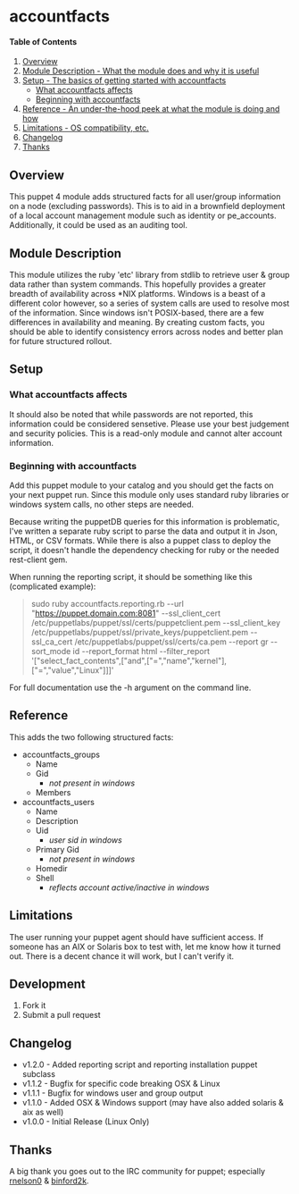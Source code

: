 # accountfacts

#### Table of Contents

1. [Overview](#overview)
2. [Module Description - What the module does and why it is useful](#module-description)
3. [Setup - The basics of getting started with accountfacts](#setup)
    * [What accountfacts affects](#what-accountfacts-affects)
    * [Beginning with accountfacts](#beginning-with-accountfacts)
4. [Reference - An under-the-hood peek at what the module is doing and how](#reference)
5. [Limitations - OS compatibility, etc.](#limitations)
6. [Changelog](#changelog)
7. [Thanks](#thanks)

## Overview

This puppet 4 module adds structured facts for all user/group information on a node (excluding passwords).
This is to aid in a brownfield deployment of a local account management module such as identity or pe_accounts.
Additionally, it could be used as an auditing tool.

## Module Description

This module utilizes the ruby 'etc' library from stdlib to retrieve user & group data rather than system commands.
This hopefully provides a greater breadth of availability across *NIX platforms.
Windows is a beast of a different color however, so a series of system calls are used to resolve most of the information.  Since windows isn't POSIX-based, there are a few differences in availability and meaning.
By creating custom facts, you should be able to identify consistency errors across nodes and better plan for future structured rollout.

## Setup

### What accountfacts affects

It should also be noted that while passwords are not reported, this information could be considered sensetive.
Please use your best judgement and security policies.
This is a read-only module and cannot alter account information.

### Beginning with accountfacts

Add this puppet module to your catalog and you should get the facts on your next puppet run.
Since this module only uses standard ruby libraries or windows system calls, no other steps are needed.

Because writing the puppetDB queries for this information is problematic, I've written a separate ruby script to parse the data and output it in Json, HTML, or CSV formats.  While there is also a puppet class to deploy the script, it doesn't handle the dependency checking for ruby or the needed rest-client gem.  

When running the reporting script, it should be something like this (complicated example):
> sudo ruby accountfacts.reporting.rb --url "https://puppet.domain.com:8081" --ssl\_client\_cert /etc/puppetlabs/puppet/ssl/certs/puppetclient.pem --ssl\_client\_key /etc/puppetlabs/puppet/ssl/private\_keys/puppetclient.pem --ssl_ca_cert /etc/puppetlabs/puppet/ssl/certs/ca.pem --report gr --sort\_mode id --report\_format html --filter\_report '["select\_fact\_contents",["and",["=","name","kernel"],["=","value","Linux"]]]'

For full documentation use the -h argument on the command line.

## Reference

This adds the two following structured facts:

- accountfacts_groups
  - Name
  - Gid
    - *not present in windows*
  - Members
- accountfacts_users
  - Name
  - Description
  - Uid
    - *user sid in windows*
  - Primary Gid
    - *not present in windows*
  - Homedir
  - Shell
    - *reflects account active/inactive in windows*

## Limitations

The user running your puppet agent should have sufficient access.  If someone has an AIX or Solaris box to test with, let me know how it turned out.  There is a decent chance it will work, but I can't verify it.

## Development

1. Fork it
2. Submit a pull request

## Changelog

- v1.2.0 - Added reporting script and reporting installation puppet subclass
- v1.1.2 - Bugfix for specific code breaking OSX & Linux
- v1.1.1 - Bugfix for windows user and group output
- v1.1.0 - Added OSX & Windows support (may have also added solaris & aix as well)
- v1.0.0 - Initial Release (Linux Only)

## Thanks

A big thank you goes out to the IRC community for puppet; especially [rnelson0](http://rnelson0.com/) & [binford2k](http://binford2k.com/).